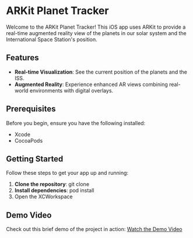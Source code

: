 
# ARKit Planet Tracker

Welcome to the ARKit Planet Tracker! This iOS app uses ARKit to provide a real-time augmented reality view of the planets in our solar system and the International Space Station's position.

## Features

- **Real-time Visualization**: See the current position of the planets and the ISS.
- **Augmented Reality**: Experience enhanced AR views combining real-world environments with digital overlays.

## Prerequisites

Before you begin, ensure you have the following installed:
- Xcode
- CocoaPods

## Getting Started

Follow these steps to get your app up and running:

1. **Clone the repository**:
git clone
2. **Install dependencies**:
pod install
3. Open the XCWorkspace

## Demo Video

Check out this brief demo of the project in action:
[Watch the Demo Video](https://www.youtube.com/shorts/fZNzSpYLfeo)
